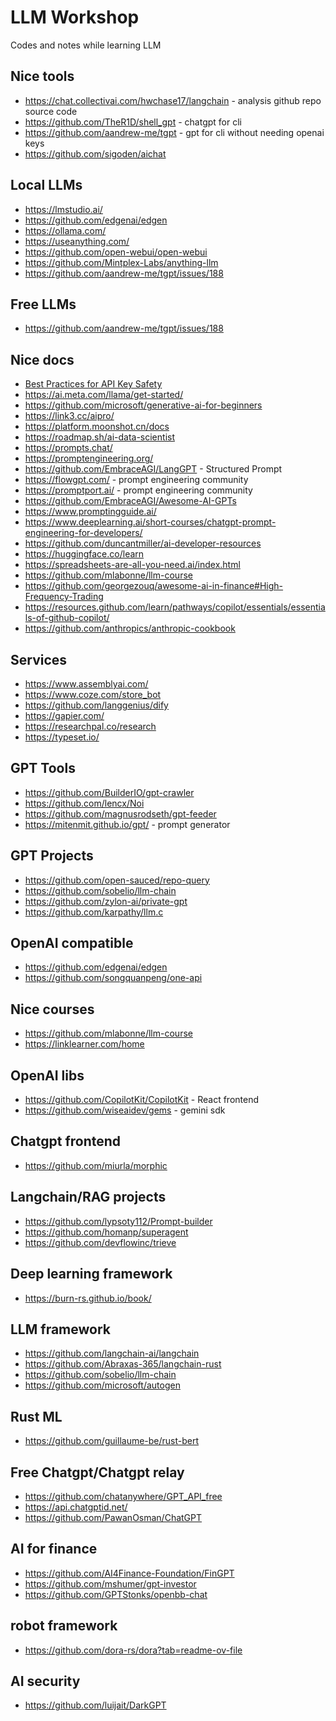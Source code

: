 # LLM Workshop

Codes and notes while learning LLM

## Nice tools

* <https://chat.collectivai.com/hwchase17/langchain> - analysis github repo source code
* <https://github.com/TheR1D/shell_gpt> - chatgpt for cli
* <https://github.com/aandrew-me/tgpt> - gpt for cli without needing openai keys
* <https://github.com/sigoden/aichat>

## Local LLMs

* <https://lmstudio.ai/>
* <https://github.com/edgenai/edgen>
* <https://ollama.com/>
* <https://useanything.com/>
* <https://github.com/open-webui/open-webui>
* <https://github.com/Mintplex-Labs/anything-llm>
* <https://github.com/aandrew-me/tgpt/issues/188>

## Free LLMs

* <https://github.com/aandrew-me/tgpt/issues/188>

## Nice docs

* [Best Practices for API Key Safety](https://help.openai.com/en/articles/5112595-best-practices-for-api-key-safety)
* <https://ai.meta.com/llama/get-started/>
* <https://github.com/microsoft/generative-ai-for-beginners>
* <https://link3.cc/aipro/>
* <https://platform.moonshot.cn/docs>
* <https://roadmap.sh/ai-data-scientist>
* <https://prompts.chat/>
* <https://promptengineering.org/>
* <https://github.com/EmbraceAGI/LangGPT> - Structured Prompt
* <https://flowgpt.com/> - prompt engineering community
* <https://promptport.ai/> - prompt engineering community
* <https://github.com/EmbraceAGI/Awesome-AI-GPTs>
* <https://www.promptingguide.ai/>
* <https://www.deeplearning.ai/short-courses/chatgpt-prompt-engineering-for-developers/>
* <https://github.com/duncantmiller/ai-developer-resources>
* <https://huggingface.co/learn>
* <https://spreadsheets-are-all-you-need.ai/index.html>
* <https://github.com/mlabonne/llm-course>
* <https://github.com/georgezouq/awesome-ai-in-finance#High-Frequency-Trading>
* <https://resources.github.com/learn/pathways/copilot/essentials/essentials-of-github-copilot/>
* <https://github.com/anthropics/anthropic-cookbook>

## Services

* <https://www.assemblyai.com/>
* <https://www.coze.com/store_bot>
* <https://github.com/langgenius/dify>
* <https://gapier.com/>
* <https://researchpal.co/research>
* <https://typeset.io/>

## GPT Tools

* <https://github.com/BuilderIO/gpt-crawler>
* <https://github.com/lencx/Noi>
* <https://github.com/magnusrodseth/gpt-feeder>
* <https://mitenmit.github.io/gpt/> - prompt generator

## GPT Projects

* <https://github.com/open-sauced/repo-query>
* <https://github.com/sobelio/llm-chain>
* <https://github.com/zylon-ai/private-gpt>
* <https://github.com/karpathy/llm.c>

## OpenAI compatible

* <https://github.com/edgenai/edgen>
* <https://github.com/songquanpeng/one-api>

## Nice courses

* <https://github.com/mlabonne/llm-course>
* <https://linklearner.com/home>

## OpenAI libs

* <https://github.com/CopilotKit/CopilotKit> - React frontend
* <https://github.com/wiseaidev/gems> - gemini sdk

## Chatgpt frontend

* <https://github.com/miurla/morphic>

## Langchain/RAG projects

* <https://github.com/lypsoty112/Prompt-builder>
* <https://github.com/homanp/superagent>
* <https://github.com/devflowinc/trieve>

## Deep learning framework

* <https://burn-rs.github.io/book/>

## LLM framework

* <https://github.com/langchain-ai/langchain>
* <https://github.com/Abraxas-365/langchain-rust>
* <https://github.com/sobelio/llm-chain>
* <https://github.com/microsoft/autogen>

## Rust ML

* <https://github.com/guillaume-be/rust-bert>

## Free Chatgpt/Chatgpt relay

* <https://github.com/chatanywhere/GPT_API_free>
* <https://api.chatgptid.net/>
* <https://github.com/PawanOsman/ChatGPT>

## AI for finance

* <https://github.com/AI4Finance-Foundation/FinGPT>
* <https://github.com/mshumer/gpt-investor>
* <https://github.com/GPTStonks/openbb-chat>

## robot framework

* <https://github.com/dora-rs/dora?tab=readme-ov-file>

## AI security

* <https://github.com/luijait/DarkGPT>
